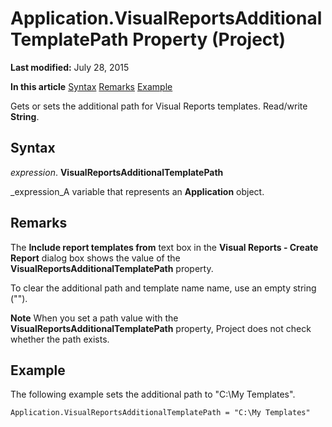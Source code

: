 
# Application.VisualReportsAdditionalTemplatePath Property (Project)

 **Last modified:** July 28, 2015

 **In this article**
 [Syntax](#sectionSection0)
 [Remarks](#sectionSection1)
 [Example](#sectionSection2)


Gets or sets the additional path for Visual Reports templates. Read/write  **String**.


## Syntax
<a name="sectionSection0"> </a>

 _expression_. **VisualReportsAdditionalTemplatePath**

 _expression_A variable that represents an  **Application** object.


## Remarks
<a name="sectionSection1"> </a>

The  **Include report templates from** text box in the **Visual Reports - Create Report** dialog box shows the value of the **VisualReportsAdditionalTemplatePath** property.

To clear the additional path and template name name, use an empty string ("").


 **Note**  When you set a path value with the  **VisualReportsAdditionalTemplatePath** property, Project does not check whether the path exists.


## Example
<a name="sectionSection2"> </a>

The following example sets the additional path to "C:\My Templates".


```
Application.VisualReportsAdditionalTemplatePath = "C:\My Templates"
```

